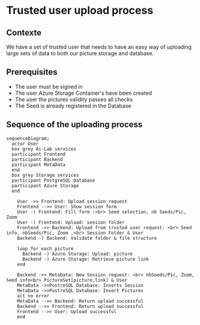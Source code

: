 # Trusted user upload process

## Contexte
We have a set of trusted user that needs to have an easy way of uploading large
sets of data to both our picture storage and database.

## Prerequisites
- The user must be signed in
- The user Azure Storage Container's have been created
- The user the pictures validity passes all checks
- The Seed is already registered in the Database

## Sequence of the uploading process

``` mermaid  
sequenceDiagram;
  actor User
  box grey Ai-Lab services
  participant Frontend
  participant Backend
  participant MetaData
  end
  box grey Storage services
  participant PostgreSQL Database
  participant Azure Storage
  end

    User ->> Frontend: Upload session request
    Frontend -->> User: Show session form
    User -) Frontend: Fill form :<br> Seed selection, nb Seeds/Pic, Zoom
    User -) Frontend: Upload: session folder
    Frontend ->> Backend: Upload from trusted user request: <br> Seed info, nbSeeds/Pic, Zoom ,<br> Session Folder & User
    Backend -) Backend: Validate folder & file structure

    loop for each picture
      Backend -) Azure Storage: Upload: picture
      Backend -) Azure Storage: Retrieve picture link
    end

    Backend ->> MetaData: New Session request: <br> nbSeeds/Pic, Zoom, Seed info<br> PictureSet[picture,link] & User
    MetaData ->>PostreSQL Database: Inserts Session
    MetaData ->>PostreSQL Database: Insert Pictures
    alt no error
    MetaData -->> Backend: Return upload successful
    Backend -->> Frontend: Return upload successful
    Frontend -->> User: Upload successful
    end

``` 
